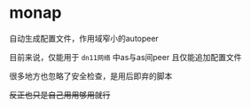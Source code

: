 # monap

自动生成配置文件，作用域窄小的autopeer

目前来说，仅能用于 `dn11网络` 中as与as间peer
且仅能追加配置文件

很多地方也忽略了安全检查，是用后即弃的脚本

~~反正也只是自己用用够用就行~~
